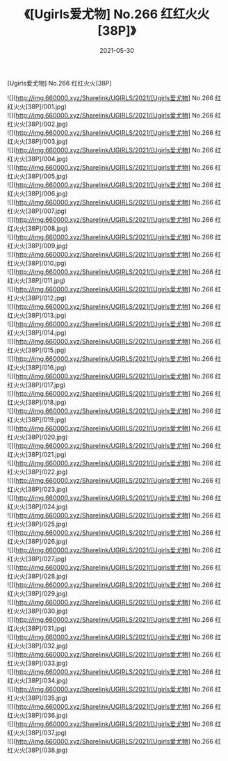 ﻿---
layout: post
title:  《[Ugirls爱尤物] No.266 红红火火[38P]》
date:   2021-05-30
img: http://img.660000.xyz/Sharelink/UGIRLS/2021/[Ugirls爱尤物] No.266 红红火火[38P]/000.jpg
categories: [美女, 清纯, 唯美]
---

[Ugirls爱尤物] No.266 红红火火[38P]

  ![](http://img.660000.xyz/Sharelink/UGIRLS/2021/[Ugirls爱尤物] No.266 红红火火[38P]/001.jpg) <br> ![](http://img.660000.xyz/Sharelink/UGIRLS/2021/[Ugirls爱尤物] No.266 红红火火[38P]/002.jpg) <br> ![](http://img.660000.xyz/Sharelink/UGIRLS/2021/[Ugirls爱尤物] No.266 红红火火[38P]/003.jpg) <br> ![](http://img.660000.xyz/Sharelink/UGIRLS/2021/[Ugirls爱尤物] No.266 红红火火[38P]/004.jpg) <br> ![](http://img.660000.xyz/Sharelink/UGIRLS/2021/[Ugirls爱尤物] No.266 红红火火[38P]/005.jpg) <br> ![](http://img.660000.xyz/Sharelink/UGIRLS/2021/[Ugirls爱尤物] No.266 红红火火[38P]/006.jpg) <br> ![](http://img.660000.xyz/Sharelink/UGIRLS/2021/[Ugirls爱尤物] No.266 红红火火[38P]/007.jpg) <br> ![](http://img.660000.xyz/Sharelink/UGIRLS/2021/[Ugirls爱尤物] No.266 红红火火[38P]/008.jpg) <br> ![](http://img.660000.xyz/Sharelink/UGIRLS/2021/[Ugirls爱尤物] No.266 红红火火[38P]/009.jpg) <br> ![](http://img.660000.xyz/Sharelink/UGIRLS/2021/[Ugirls爱尤物] No.266 红红火火[38P]/010.jpg) <br> ![](http://img.660000.xyz/Sharelink/UGIRLS/2021/[Ugirls爱尤物] No.266 红红火火[38P]/011.jpg) <br> ![](http://img.660000.xyz/Sharelink/UGIRLS/2021/[Ugirls爱尤物] No.266 红红火火[38P]/012.jpg) <br> ![](http://img.660000.xyz/Sharelink/UGIRLS/2021/[Ugirls爱尤物] No.266 红红火火[38P]/013.jpg) <br> ![](http://img.660000.xyz/Sharelink/UGIRLS/2021/[Ugirls爱尤物] No.266 红红火火[38P]/014.jpg) <br> ![](http://img.660000.xyz/Sharelink/UGIRLS/2021/[Ugirls爱尤物] No.266 红红火火[38P]/015.jpg) <br> ![](http://img.660000.xyz/Sharelink/UGIRLS/2021/[Ugirls爱尤物] No.266 红红火火[38P]/016.jpg) <br> ![](http://img.660000.xyz/Sharelink/UGIRLS/2021/[Ugirls爱尤物] No.266 红红火火[38P]/017.jpg) <br> ![](http://img.660000.xyz/Sharelink/UGIRLS/2021/[Ugirls爱尤物] No.266 红红火火[38P]/018.jpg) <br> ![](http://img.660000.xyz/Sharelink/UGIRLS/2021/[Ugirls爱尤物] No.266 红红火火[38P]/019.jpg) <br> ![](http://img.660000.xyz/Sharelink/UGIRLS/2021/[Ugirls爱尤物] No.266 红红火火[38P]/020.jpg) <br> ![](http://img.660000.xyz/Sharelink/UGIRLS/2021/[Ugirls爱尤物] No.266 红红火火[38P]/021.jpg) <br> ![](http://img.660000.xyz/Sharelink/UGIRLS/2021/[Ugirls爱尤物] No.266 红红火火[38P]/022.jpg) <br> ![](http://img.660000.xyz/Sharelink/UGIRLS/2021/[Ugirls爱尤物] No.266 红红火火[38P]/023.jpg) <br> ![](http://img.660000.xyz/Sharelink/UGIRLS/2021/[Ugirls爱尤物] No.266 红红火火[38P]/024.jpg) <br> ![](http://img.660000.xyz/Sharelink/UGIRLS/2021/[Ugirls爱尤物] No.266 红红火火[38P]/025.jpg) <br> ![](http://img.660000.xyz/Sharelink/UGIRLS/2021/[Ugirls爱尤物] No.266 红红火火[38P]/026.jpg) <br> ![](http://img.660000.xyz/Sharelink/UGIRLS/2021/[Ugirls爱尤物] No.266 红红火火[38P]/027.jpg) <br> ![](http://img.660000.xyz/Sharelink/UGIRLS/2021/[Ugirls爱尤物] No.266 红红火火[38P]/028.jpg) <br> ![](http://img.660000.xyz/Sharelink/UGIRLS/2021/[Ugirls爱尤物] No.266 红红火火[38P]/029.jpg) <br> ![](http://img.660000.xyz/Sharelink/UGIRLS/2021/[Ugirls爱尤物] No.266 红红火火[38P]/030.jpg) <br> ![](http://img.660000.xyz/Sharelink/UGIRLS/2021/[Ugirls爱尤物] No.266 红红火火[38P]/031.jpg) <br> ![](http://img.660000.xyz/Sharelink/UGIRLS/2021/[Ugirls爱尤物] No.266 红红火火[38P]/032.jpg) <br> ![](http://img.660000.xyz/Sharelink/UGIRLS/2021/[Ugirls爱尤物] No.266 红红火火[38P]/033.jpg) <br> ![](http://img.660000.xyz/Sharelink/UGIRLS/2021/[Ugirls爱尤物] No.266 红红火火[38P]/034.jpg) <br> ![](http://img.660000.xyz/Sharelink/UGIRLS/2021/[Ugirls爱尤物] No.266 红红火火[38P]/035.jpg) <br> ![](http://img.660000.xyz/Sharelink/UGIRLS/2021/[Ugirls爱尤物] No.266 红红火火[38P]/036.jpg) <br> ![](http://img.660000.xyz/Sharelink/UGIRLS/2021/[Ugirls爱尤物] No.266 红红火火[38P]/037.jpg) <br> ![](http://img.660000.xyz/Sharelink/UGIRLS/2021/[Ugirls爱尤物] No.266 红红火火[38P]/038.jpg) <br>